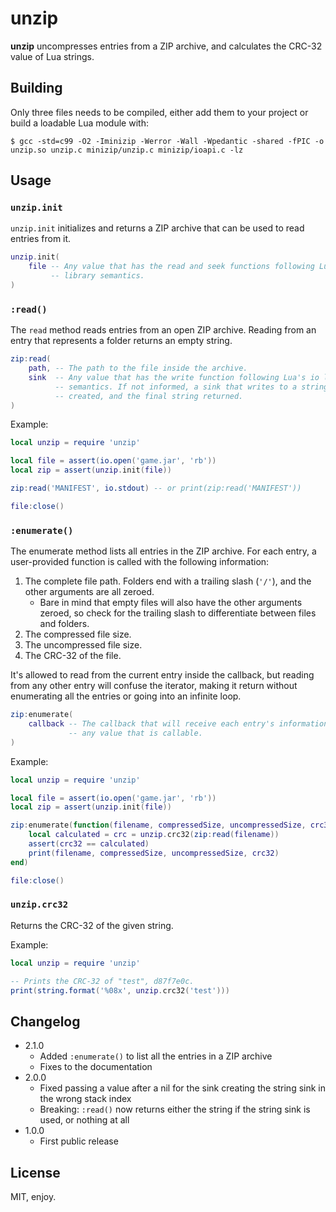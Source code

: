 # unzip

**unzip** uncompresses entries from a ZIP archive, and calculates the CRC-32 value of Lua strings.

## Building

Only three files needs to be compiled, either add them to your project or build a loadable Lua module with:

```
$ gcc -std=c99 -O2 -Iminizip -Werror -Wall -Wpedantic -shared -fPIC -o unzip.so unzip.c minizip/unzip.c minizip/ioapi.c -lz
```

## Usage

### `unzip.init`

`unzip.init` initializes and returns a ZIP archive that can be used to read entries from it.

```lua
unzip.init(
    file -- Any value that has the read and seek functions following Lua's io
         -- library semantics.
)
```

### `:read()`

The `read` method reads entries from an open ZIP archive. Reading from an entry that represents a folder returns an empty string.

```lua
zip:read(
    path, -- The path to the file inside the archive.
    sink  -- Any value that has the write function following Lua's io library
          -- semantics. If not informed, a sink that writes to a string will be
          -- created, and the final string returned.
)
```

Example:

```lua
local unzip = require 'unzip'

local file = assert(io.open('game.jar', 'rb'))
local zip = assert(unzip.init(file))

zip:read('MANIFEST', io.stdout) -- or print(zip:read('MANIFEST'))

file:close()
```

### `:enumerate()`

The enumerate method lists all entries in the ZIP archive. For each entry, a user-provided function is called with the following information:

1. The complete file path. Folders end with a trailing slash (`'/'`), and the other arguments are all zeroed.
    * Bare in mind that empty files will also have the other arguments zeroed, so check for the trailing slash to differentiate between files and folders.
1. The compressed file size.
1. The uncompressed file size.
1. The CRC-32 of the file.

It's allowed to read from the current entry inside the callback, but reading from any other entry will confuse the iterator, making it return without enumerating all the entries or going into an infinite loop.

```lua
zip:enumerate(
    callback -- The callback that will receive each entry's information. It can
             -- any value that is callable.
)
```

Example:

```lua
local unzip = require 'unzip'

local file = assert(io.open('game.jar', 'rb'))
local zip = assert(unzip.init(file))

zip:enumerate(function(filename, compressedSize, uncompressedSize, crc32)
    local calculated = crc = unzip.crc32(zip:read(filename))
    assert(crc32 == calculated)
    print(filename, compressedSize, uncompressedSize, crc32)
end)

file:close()
```

### `unzip.crc32`

Returns the CRC-32 of the given string.

Example:

```lua
local unzip = require 'unzip'

-- Prints the CRC-32 of "test", d87f7e0c.
print(string.format('%08x', unzip.crc32('test')))
```

## Changelog

* 2.1.0
    * Added `:enumerate()` to list all the entries in a ZIP archive
    * Fixes to the documentation
* 2.0.0
    * Fixed passing a value after a nil for the sink creating the string sink in the wrong stack index
    * Breaking: `:read()` now returns either the string if the string sink is used, or nothing at all
* 1.0.0
    * First public release

## License

MIT, enjoy.
